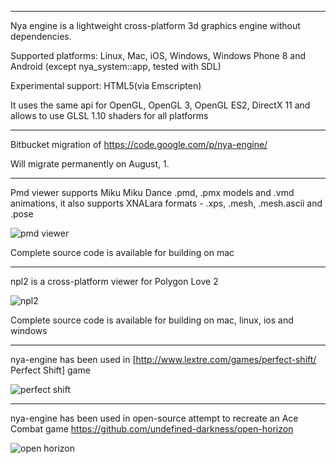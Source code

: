 -----


Nya engine is a lightweight cross-platform 3d graphics engine without dependencies.

Supported platforms: Linux, Mac, iOS, Windows, Windows Phone 8 and Android (except nya_system::app, tested with SDL)

Experimental support: HTML5(via Emscripten) 

It uses the same api for OpenGL, OpenGL 3, OpenGL ES2, DirectX 11 and allows to use GLSL 1.10 shaders for all platforms

-----

Bitbucket migration of https://code.google.com/p/nya-engine/

Will migrate permanently on August, 1.

-----

Pmd viewer supports Miku Miku Dance .pmd, .pmx models and .vmd animations,
it also supports XNALara formats - .xps, .mesh, .mesh.ascii and .pose

![pmd viewer](https://bitbucket.org/repo/gMopLE/images/1822047580-pmd_viewer-screenshot1.png)

Complete source code is available for building on mac

-----

npl2 is a cross-platform viewer for Polygon Love 2

![npl2](http://nya-engine.googlecode.com/files/npl2-screenshot1.png)

Complete source code is available for building on mac, linux, ios and windows

-----

nya-engine has been used in [http://www.lextre.com/games/perfect-shift/ Perfect Shift] game

![perfect shift](https://bitbucket.org/repo/gMopLE/images/573291807-perfect_shift.png)

-----

nya-engine has been used in open-source attempt to recreate an Ace Combat game https://github.com/undefined-darkness/open-horizon

![open horizon](http://zxstudio.org/blog/wp-content/uploads/2015/04/open-horizon-progress-report-01.png)